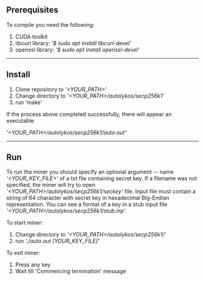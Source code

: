 ## Prerequisites

To compile you need the following:

1. CUDA toolkit
2. libcurl library:
*'$ sudo apt install libcurl-devel'*
3. openssl library:
*'$ sudo apt install openssl-devel'*

---

## Install

1. Clone repository to *'<YOUR_PATH>'*
2. Change directory to *'<YOUR_PATH>/autolykos/secp256k1'*
3. run 'make'

If the process above completed successfully,
there will appear an executable

*'<YOUR_PATH>/autolykos/secp256k1/auto.out'*

---

## Run

To run the miner you should specify an optional argument -- name *'<YOUR_KEY_FILE>'* of a txt file containing secret key.
If a filename was not specified, the miner will try to open *'<YOUR_PATH>/autolykos/secp256k1/seckey'* file.
Input file must contain a string of 64 character with secret key in hexadecimal Big-Endian representation.
You can see a format of a key in a stub input file *'<YOUR_PATH>/autolykos/secp256k1/stub.inp'*.

To start miner:

1. Change directory to *'<YOUR_PATH>/autolykos/secp256k1/'*
2. run *'./auto.out [YOUR_KEY_FILE]'*

To exit miner:

1. Press any key
2. Wait till 'Commencing termination' message
